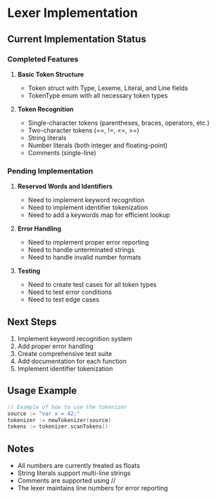 # Lexer Implementation

## Current Implementation Status

### Completed Features
1. **Basic Token Structure**
   - Token struct with Type, Lexeme, Literal, and Line fields
   - TokenType enum with all necessary token types

2. **Token Recognition**
   - Single-character tokens (parentheses, braces, operators, etc.)
   - Two-character tokens (==, !=, <=, >=)
   - String literals
   - Number literals (both integer and floating-point)
   - Comments (single-line)

### Pending Implementation
1. **Reserved Words and Identifiers**
   - Need to implement keyword recognition
   - Need to implement identifier tokenization
   - Need to add a keywords map for efficient lookup

2. **Error Handling**
   - Need to implement proper error reporting
   - Need to handle unterminated strings
   - Need to handle invalid number formats

3. **Testing**
   - Need to create test cases for all token types
   - Need to test error conditions
   - Need to test edge cases

## Next Steps
1. Implement keyword recognition system
2. Add proper error handling
3. Create comprehensive test suite
4. Add documentation for each function
5. Implement identifier tokenization

## Usage Example
```go
// Example of how to use the tokenizer
source := "var x = 42;"
tokenizer := newTokenizer(source)
tokens := tokenizer.scanTokens()
```

## Notes
- All numbers are currently treated as floats
- String literals support multi-line strings
- Comments are supported using //
- The lexer maintains line numbers for error reporting 